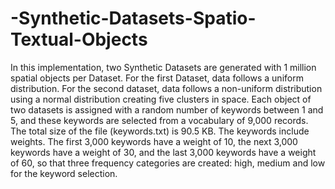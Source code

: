 # -Synthetic-Datasets-Spatio-Textual-Objects

In this implementation, two Synthetic Datasets are generated with 1 million spatial objects per Dataset. For the first Dataset, data follows a uniform distribution. For the second dataset, data follows a non-uniform distribution using a normal distribution creating five clusters in space.
Each object of two datasets is assigned with a random number of keywords between 1 and 5, and these keywords are selected from a vocabulary of 9,000 records. The total size of the file (keywords.txt) is 90.5 KB. The keywords include weights. The first 3,000 keywords have a weight of 10, the next 3,000 keywords have a weight of 30, and the last 3,000 keywords have a weight of 60, so that three frequency categories are created: high, medium and low for the keyword selection.
